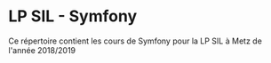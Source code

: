 # LP SIL - Symfony

Ce répertoire contient les cours de Symfony pour la LP SIL à Metz de l'année 2018/2019